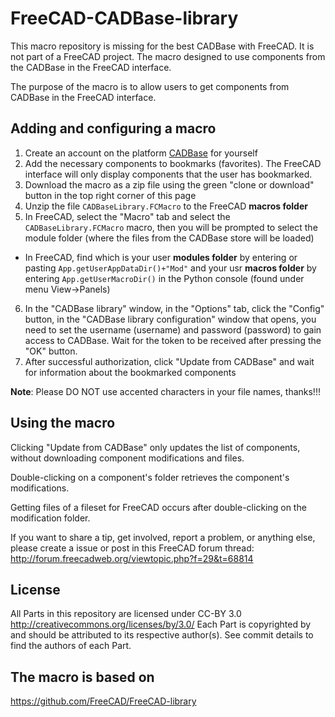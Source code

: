 FreeCAD-CADBase-library
===============

This macro repository is missing for the best CADBase with FreeCAD.
It is not part of a FreeCAD project. The macro  designed to use components from the CADBase in the FreeCAD interface.

The purpose of the macro is to allow users to get components from CADBase in the FreeCAD interface.

Adding and configuring a macro
---------------------------

1. Create an account on the platform [CADBase](https://cadbase.rs/#/register) for yourself
2. Add the necessary components to bookmarks (favorites). The FreeCAD interface will only display components that the user has bookmarked.
3. Download the macro as a zip file using the green "clone or download" button in the top right corner of this page
4. Unzip the file `CADBaseLibrary.FCMacro` to the FreeCAD **macros folder**
5. In FreeCAD, select the "Macro" tab and select the `CADBaseLibrary.FCMacro` macro, then you will be prompted to select the module folder (where the files from the CADBase store will be loaded)
* In FreeCAD, find which is your user **modules folder** by entering or pasting `App.getUserAppDataDir()+"Mod"` and your usr **macros folder** by entering `App.getUserMacroDir()` in the Python console (found under menu View->Panels)
6. In the "CADBase library" window, in the "Options" tab, click the "Config" button, in the "CADBase library configuration" window that opens, you need to set the username (username) and password (password) to gain access to CADBase. Wait for the token to be received after pressing the "OK" button.
7. After successful authorization, click "Update from CADBase" and wait for information about the bookmarked components

**Note**: Please DO NOT use accented characters in your file names, thanks!!!

Using the macro
-------

Clicking "Update from CADBase" only updates the list of components, without downloading component modifications and files.

Double-clicking on a component's folder retrieves the component's modifications.

Getting files of a fileset for FreeCAD occurs after double-clicking on the modification folder.

If you want to share a tip, get involved, report a problem, or anything else, please create a issue or post in this FreeCAD forum thread: http://forum.freecadweb.org/viewtopic.php?f=29&t=68814

License
-------

All Parts in this repository are licensed under CC-BY 3.0 http://creativecommons.org/licenses/by/3.0/
Each Part is copyrighted by and should be attributed to its respective author(s).
See commit details to find the authors of each Part.

The macro is based on
-------

https://github.com/FreeCAD/FreeCAD-library
